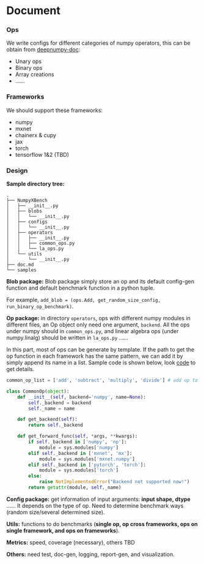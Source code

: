 # Document

### Ops

We write configs for different categories of numpy operators, this can be obtain from [deepnumpy-doc](https://github.com/mli/deepnumpy-doc):

- Unary ops
- Binary ops
- Array creations
- …...

### Frameworks

We should support these frameworks:

- numpy
- mxnet
- chainerx & cupy
- jax
- torch
- tensorflow 1&2 (TBD)

### Design

**Sample directory tree:** 

```
.
├── NumpyXBench
│   ├── __init__.py
│   ├── blobs
│   │   └── __init__.py
│   ├── configs
│   │   └── __init__.py
│   ├── operators
│   │   ├── __init__.py
│   │   ├── common_ops.py
│   │   └── la_ops.py
│   └── utils
│       └── __init__.py
├── doc.md
└── samples
```

**Blob package:** Blob package simply store an op and its default config-gen function and default benchmark function in a python tuple. 

For example, `add_blob = (ops.Add, get_random_size_config, run_binary_op_benchmark)`.

**Op package:** in directory `operators`, ops with different numpy modules in different files, an Op object only need one argument, `backend`. All the ops under numpy should in `common_ops.py`, and linear algebra ops (under numpy.linalg) should be written in `la_ops.py` …...

In this part, most of ops can be generate by template. If the path to get the op function in each framework has the same pattern, we can add it by simply append its name in a list. Sample code is shown below, look [code](NumpyXBench/operators/common_ops.py) to get details.

```python
common_op_list = ['add', 'subtract', 'multiply', 'divide'] # add op to here

class CommonOp(object):
    def __init__(self, backend='numpy', name=None):
        self._backend = backend
        self._name = name

    def get_backend(self):
        return self._backend

    def get_forward_func(self, *args, **kwargs):
        if self._backend in ['numpy', 'np']:
            module = sys.modules['numpy']
        elif self._backend in ['mxnet', 'mx']:
            module = sys.modules['mxnet.numpy']
        elif self._backend in ['pytorch', 'torch']:
            module = sys.modules['torch']
        else:
            raise NotImplementedError("Backend not supported now!")
        return getattr(module, self._name)
```

**Config package:** get information of input arguments: **input shape, dtype** …… It depends on the type of op. Need to determine benchmark ways (random size/several determined size).

**Utils:** functions to do benchmarks (**single op, op cross frameworks, ops on single framework, and ops on frameworks**).

**Metrics:** speed, coverage (necessary), others TBD

**Others:** need test, doc-gen, logging, report-gen, and visualization.